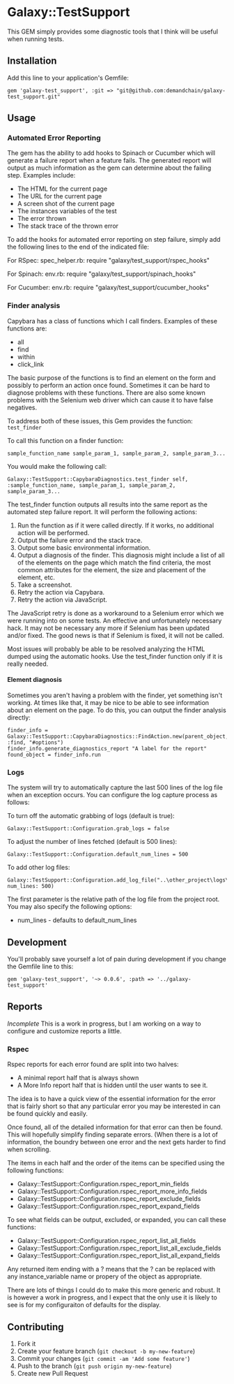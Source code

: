 # Galaxy::TestSupport

This GEM simply provides some diagnostic tools that I think will be useful when running tests.

## Installation

Add this line to your application's Gemfile:

    gem 'galaxy-test_support', :git => "git@github.com:demandchain/galaxy-test_support.git"

## Usage

### Automated Error Reporting

The gem has the ability to add hooks to Spinach or Cucumber which will generate a failure report when a feature fails.
The generated report will output as much information as the gem can determine about the failing step.  Examples
include:

* The HTML for the current page
* The URL for the current page
* A screen shot of the current page
* The instances variables of the test
* The error thrown
* The stack trace of the thrown error

To add the hooks for automated error reporting on step failure, simply add the following lines to the end
of the indicated file:

For RSpec:
    spec_helper.rb:  require "galaxy/test_support/rspec_hooks"

For Spinach:
    env.rb:  require "galaxy/test_support/spinach_hooks"

For Cucumber:
    env.rb:  require "galaxy/test_support/cucumber_hooks"

### Finder analysis

Capybara has a class of functions which I call finders.  Examples of these functions are:

* all
* find
* within
* click_link

The basic purpose of the functions is to find an element on the form and possibly to perform an action once found.
Sometimes it can be hard to diagnose problems with these functions.  There are also some known problems with the
Selenium web driver which can cause it to have false negatives.

To address both of these issues, this Gem provides the function:  `test_finder`

To call this function on a finder function:

    sample_function_name sample_param_1, sample_param_2, sample_param_3...

You would make the following call:

    Galaxy::TestSupport::CapybaraDiagnostics.test_finder self, :sample_function_name, sample_param_1, sample_param_2, sample_param_3...

The test_finder function outputs all results into the same report as the automated step failure report.  It will
perform the following actions:

1. Run the function as if it were called directly.  If it works, no additional action will be performed.
2. Output the failure error and the stack trace.
3. Output some basic environmental information.
4. Output a diagnosis of the finder.  This diagnosis might include a list of all of the elements on the page
which match the find criteria, the most common attributes for the element, the size and placement of the element, etc.
5. Take a screenshot.
6. Retry the action via Capybara.
7. Retry the action via JavaScript.

The JavaScript retry is done as a workaround to a Selenium error which we were running into on some tests.  An
effective and unfortunately necessary hack.  It may not be necessary any more if Selenium has been updated and/or
fixed.  The good news is that if Selenium is fixed, it will not be called.

Most issues will probably be able to be resolved analyzing the HTML dumped using the automatic hooks.  Use the
test_finder function only if it is really needed.

#### Element diagnosis

Sometimes you aren't having a problem with the finder, yet something isn't working.  At times like that, it may be
nice to be able to see information about an element on the page.  To do this, you can output the finder analysis
directly:

    finder_info = Galaxy::TestSupport::CapybaraDiagnostics::FindAction.new(parent_object, :find, "#options")
    finder_info.generate_diagnostics_report "A label for the report"
    found_object = finder_info.run

### Logs

The system will try to automatically capture the last 500 lines of the log file when an exception occurs.  You can
configure the log capture process as follows:

To turn off the automatic grabbing of logs (default is true):

    Galaxy::TestSupport::Configuration.grab_logs = false

To adjust the number of lines fetched (default is 500 lines):

    Galaxy::TestSupport::Configuration.default_num_lines = 500

To add other log files:

    Galaxy::TestSupport::Configuration.add_log_file("..\other_project\logs\development.log", num_lines: 500)

The first parameter is the relative path of the log file from the project root.  You may also specify the
following options:

* num_lines - defaults to default_num_lines

## Development

You'll probably save yourself a lot of pain during development if you change the Gemfile line to this:

    gem 'galaxy-test_support', '~> 0.0.6', :path => '../galaxy-test_support'

## Reports

*Incomplete*
This is a work in progress, but I am working on a way to configure and customize reports a little.

### Rspec
Rspec reports for each error found are split into two halves:

* A minimal report half that is always shown
* A More Info report half that is hidden until the user wants to see it.

The idea is to have a quick view of the essential information for the error that is fairly short so that any
particular error you may be interested in can be found quickly and easily.

Once found, all of the detailed information for that error can then be found.  This will hopefully simplify finding
separate errors.  (When there is a lot of information, the boundry between one error and the next gets harder to find
 when scrolling.

The items in each half and the order of the items can be specified using the following functions:

* Galaxy::TestSupport::Configuration.rspec_report_min_fields
* Galaxy::TestSupport::Configuration.rspec_report_more_info_fields
* Galaxy::TestSupport::Configuration.rspec_report_exclude_fields
* Galaxy::TestSupport::Configuration.rspec_report_expand_fields

To see what fields can be output, excluded, or expanded, you can call these functions:

* Galaxy::TestSupport::Configuration.rspec_report_list_all_fields
* Galaxy::TestSupport::Configuration.rspec_report_list_all_exclude_fields
* Galaxy::TestSupport::Configuration.rspec_report_list_all_expand_fields

Any returned item ending with a ? means that the ? can be replaced with any instance_variable name or propery of the
object as appropriate.

There are lots of things I could do to make this more generic and robust.  It is however a work in progress,
and I expect that the only use it is likely to see is for my configuraiton of defaults for the display.

## Contributing

1. Fork it
2. Create your feature branch (`git checkout -b my-new-feature`)
3. Commit your changes (`git commit -am 'Add some feature'`)
4. Push to the branch (`git push origin my-new-feature`)
5. Create new Pull Request
